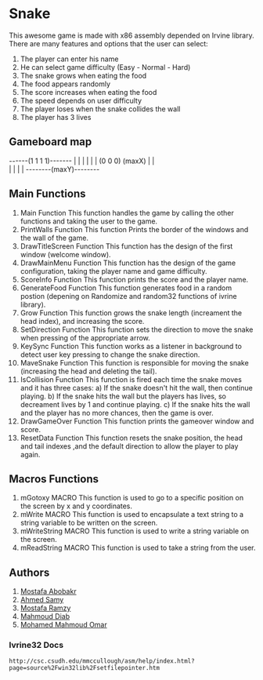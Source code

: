 # Snake
This awesome game is made with x86 assembly depended on Irvine library.
There are many features and options that the user can select:
1. The player can enter his name
2. He can select game difficulty (Easy - Normal - Hard)
3. The snake grows when eating the food
4. The food appears randomly
5. The score increases when eating the food
6. The speed depends on user difficulty
7. The player loses when the snake collides the wall
8. The player has 3 lives 

## Gameboard map

------(1 1 1 1)-------
|                    |
|					           |
|                    | 
(0 0 0)           (maxX)
|                    |  
|                    |
|                    |
--------(maxY)--------

## Main Functions
1. Main Function
  This function handles the game by calling the other functions and taking the user to the game.
2. PrintWalls Function
  This function Prints the border of the windows and the wall of the game.
3. DrawTitleScreen Function
  This function has the design of the first window (welcome window).
4. DrawMainMenu Function
  This function has the design of the game configuration, taking the player name and game difficulty.
5. ScoreInfo Function
  This function prints the score and the player name.
6. GenerateFood Function
  This function generates food in a random postion (depening on Randomize and random32 functions of ivrine library).
7. Grow Function
  This function grows the snake length (increament the head index), and increasing the score.
9. SetDirection Function
  This function sets the direction to move the snake when pressing of the appropriate arrow.
9. KeySync Function
  This function works as a listener in background to detect user key pressing to change the snake direction.
10. MaveSnake Function
  This function is responsible for moving the snake (increasing the head and deleting the tail).
11. IsCollision Function
  This function is fired each time the snake moves and it has three cases: 
  a) If the snake doesn't hit the wall, then continue playing.
  b) If the snake hits the wall but the players has lives, so decreament lives by 1 and continue playing.
  c) If the snake hits the wall and the player has no more chances, then the game is over.
12. DrawGameOver Function
  This function prints the gameover window and score.
13. ResetData Function
  This function resets the snake position, the head and tail indexes ,and the default direction to allow the player to play again.
  
 ## Macros Functions
 1. mGotoxy MACRO
  This function is used to go to a specific position on the screen by x and y coordinates.
 2. mWrite MACRO
  This function is used to encapsulate a text string to a string variable to be written on the screen.
 3. mWriteString MACRO
  This function is used to write a string variable on the screen.
 4. mReadString MACRO
  This function is used to take a string from the user.
  
  ## Authors 
   1. [Mostafa Abobakr](https://github.com/imostafaabobakr) 
   2. [Ahmed Samy](https://github.com/samyvic)
   3. [Mostafa Ramzy](https://github.com/mostafaramzyabdelganey)
   4. [Mahmoud Diab](https://github.com/mahmouddiab74)
   5. [Mohamed Mahmoud Omar](https://github.com/mhmdomar)
   
   ### Ivrine32 Docs
    http://csc.csudh.edu/mmccullough/asm/help/index.html?page=source%2Fwin32lib%2Fsetfilepointer.htm
    
   
